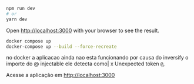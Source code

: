 ```bash
npm run dev
# or
yarn dev
```

Open [http://localhost:3000](http://localhost:3000) with your browser to see the result.


```bash
docker compose up
docker-compose up --build --force-recreate
```
no docker a aplicacao ainda nao esta funcionando por causa do inversify o importe do @ injectable ele detecta como| x Unexpected token `@`, 

Acesse a aplicação em [http://localhost:3000](http://localhost:3000)